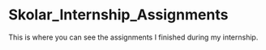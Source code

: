 # Skolar_Internship_Assignments

This is where you can see the assignments I finished during my internship.
